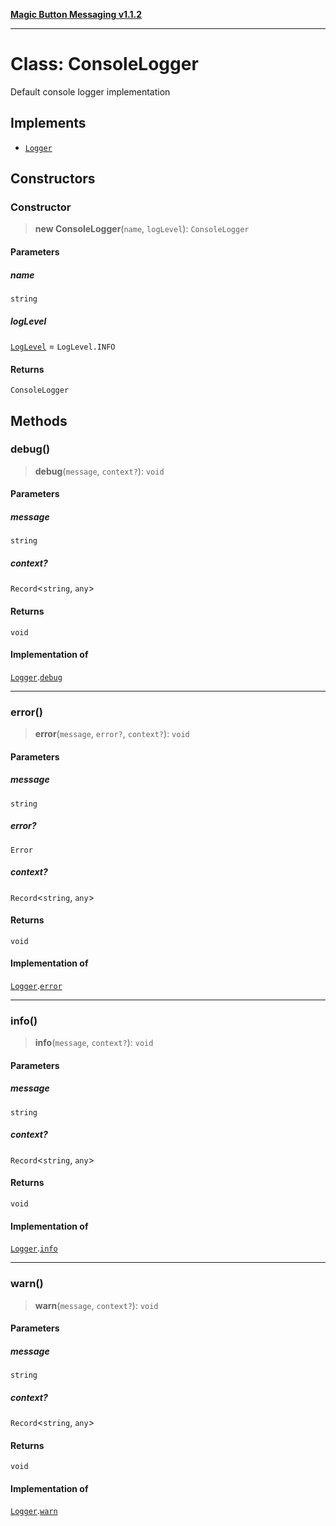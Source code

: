 [**Magic Button Messaging v1.1.2**](../README.md)

***

# Class: ConsoleLogger

Default console logger implementation

## Implements

- [`Logger`](../interfaces/Logger.md)

## Constructors

### Constructor

> **new ConsoleLogger**(`name`, `logLevel`): `ConsoleLogger`

#### Parameters

##### name

`string`

##### logLevel

[`LogLevel`](../enumerations/LogLevel.md) = `LogLevel.INFO`

#### Returns

`ConsoleLogger`

## Methods

### debug()

> **debug**(`message`, `context?`): `void`

#### Parameters

##### message

`string`

##### context?

`Record`\<`string`, `any`\>

#### Returns

`void`

#### Implementation of

[`Logger`](../interfaces/Logger.md).[`debug`](../interfaces/Logger.md#debug)

***

### error()

> **error**(`message`, `error?`, `context?`): `void`

#### Parameters

##### message

`string`

##### error?

`Error`

##### context?

`Record`\<`string`, `any`\>

#### Returns

`void`

#### Implementation of

[`Logger`](../interfaces/Logger.md).[`error`](../interfaces/Logger.md#error)

***

### info()

> **info**(`message`, `context?`): `void`

#### Parameters

##### message

`string`

##### context?

`Record`\<`string`, `any`\>

#### Returns

`void`

#### Implementation of

[`Logger`](../interfaces/Logger.md).[`info`](../interfaces/Logger.md#info)

***

### warn()

> **warn**(`message`, `context?`): `void`

#### Parameters

##### message

`string`

##### context?

`Record`\<`string`, `any`\>

#### Returns

`void`

#### Implementation of

[`Logger`](../interfaces/Logger.md).[`warn`](../interfaces/Logger.md#warn)
